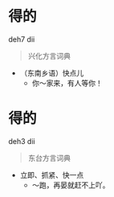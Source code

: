 # 得的
deh7 dii
> 兴化方言词典
- （东南乡语）快点儿
  - 你～家来，有人等你！

# 得的
deh3 dii
> 东台方言词典
- 立即、抓紧、快一点
  - ～跑，再晏就赶不上吖。
